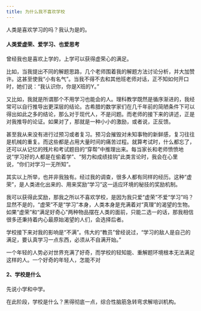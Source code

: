 ```yaml
---
title: 为什么我不喜欢学校
---
```


人类是喜欢学习的吗？我认为是的。

#### 人类爱虚荣、爱学习、也爱思考

曾经我也是喜欢上学的，上学可以获得虚荣心的满足。

比如，当我提出不同的解题思路，几个老师围着我的解题方法讨论分析，并大加赞许。这甚至使我“小有名气”。当我不得不去和其他班老师对话，正不知如何开口时，她们说：“我认识你，你是X班的Y。”

又比如，我就是所谓那个不用学习也能会的人。理科教学既然是循序渐进的，我经常可以自行推导出更深层的结论。古希腊的数学家们在几千年前的简陋条件下可以得出如此之多的结论，那么对于现代人，不是问题。而老师的接下来的讲述，正是对我推导的论证。如果对了，那就是一种小小的激励，或者说，正反馈。

甚至我从来没有进行过预习或者复习。预习会摧毁对未知事物的新鲜感，复习往往是机械的重复。而这些都是占用大量时间的痛苦过程。就算考试时，什么都忘了，还可以从记忆的残片和考试题目的“穿帮”中推理出来。每当家长和老师愤愤地说“学习好的人都是在偷着学”、“努力和成绩挂钩”此类言论时，我会在心里说，“你们对学习一无所知”。

其实以上所举，也并非我独有。经过我的调查，很多人都有同样的经历。这种“虚荣”，是人类进化出来的、用来奖励“学习”这一适应环境的秘技的奖励机制。

我可以获得此奖励，那我之所以不喜欢学校，是因为我只爱“虚荣”不爱“学习”吗？显然不是的，“虚荣”不是“学习”本身，人类本身是充满着对“真理”的渴望的生物。如果“虚荣”和“满足好奇心”两种物品摆在人类的面前，只能二选一的话，那我相信很多还秉持着内心最原始渴望的人们，会选择后者。

学校接下来对我的影响是“不满”。伟大的“教员”曾经说过，“学习的敌人是自己的满足，要认真学习一点东西，必须从不自满开始。”

一个年轻的人势必对世界充满了好奇，而学校的轻知能、重解题环境根本无法满足这样的人。一个好奇的年轻人，怎能不对



#### 2、学校是什么

先说小学和中学。

在此阶段，学校是什么？黑得彻底一点，综合性脑筋急转弯求解培训机构。
